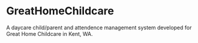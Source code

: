 # GreatHomeChildcare
A daycare child/parent and attendence management system developed for Great Home Childcare in Kent, WA.
